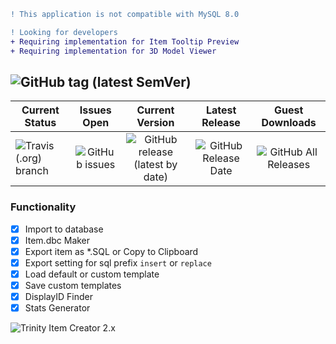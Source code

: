 ```diff
! This application is not compatible with MySQL 8.0
```

```diff
! Looking for developers
+ Requiring implementation for Item Tooltip Preview
+ Requiring implementation for 3D Model Viewer
```

## ![GitHub tag (latest SemVer)](https://img.shields.io/github/v/tag/TrinityItemCreator/TrinityItemCreator?color=lime&label=Trinity%20Item%20Creator)
| Current Status | Issues Open | Current Version | Latest Release | Guest Downloads |
| ------------- |:-------------:|:-------------:|:-------------:|:-------------:|
| ![Travis (.org) branch](https://img.shields.io/travis/TrinityItemCreator/TrinityItemCreator/master?color=lime) | ![GitHub issues](https://img.shields.io/github/issues-raw/TrinityItemCreator/TrinityItemCreator) | ![GitHub release (latest by date)](https://img.shields.io/github/v/release/TrinityItemCreator/TrinityItemCreator?label=Version) | ![GitHub Release Date](https://img.shields.io/github/release-date/TrinityItemCreator/TrinityItemCreator?label=Latest%20Release&logo=travis) | ![GitHub All Releases](https://img.shields.io/github/downloads/TrinityItemCreator/TrinityItemCreator/total?label=Total%20Downloads) |

### Functionality
- [x] Import to database
- [x] Item.dbc Maker
- [x] Export item as *.SQL or Copy to Clipboard
- [x] Export setting for sql prefix `insert` or `replace`
- [x] Load default or custom template
- [x] Save custom templates
- [x] DisplayID Finder
- [x] Stats Generator

![Trinity Item Creator 2.x](https://image.ibb.co/mgpK9U/Screenshot_1.jpg)
